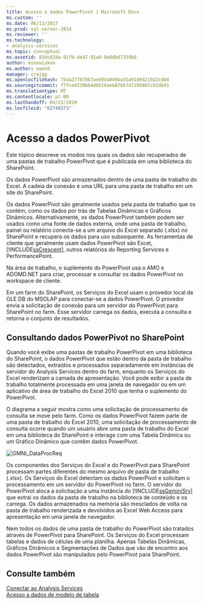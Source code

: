 ```yaml
---
title: Acesso a dados PowerPivot | Microsoft Docs
ms.custom: ''
ms.date: 06/13/2017
ms.prod: sql-server-2014
ms.reviewer: ''
ms.technology:
- analysis-services
ms.topic: conceptual
ms.assetid: 83dc82da-91fb-4e47-91a8-0e0db67339b8
author: minewiskan
ms.author: owend
manager: craigg
ms.openlocfilehash: 75da2776f867ae89da049ba31a9180d21922cd84
ms.sourcegitcommit: f7fced330b64d6616aeb8766747295807c92dd41
ms.translationtype: MT
ms.contentlocale: pt-BR
ms.lasthandoff: 04/23/2019
ms.locfileid: "62749373"
---
```

# <a name="powerpivot-data-access"></a>Acesso a dados PowerPivot
  Este tópico descreve os modos nos quais os dados são recuperados de uma pastas de trabalho PowerPivot que é publicada em uma biblioteca do SharePoint.  
  
 Os dados PowerPivot são armazenados dentro de uma pasta de trabalho do Excel. A cadeia de conexão é uma URL para uma pasta de trabalho em um site do SharePoint.  
  
 Os dados PowerPivot são geralmente usados pela pasta de trabalho que os contém, como os dados por trás de Tabelas Dinâmicas e Gráficos Dinâmicos. Alternativamente, os dados PowerPivot também podem ser usados como uma fonte de dados externa, onde uma pasta de trabalho, painel ou relatório conecta-se a um arquivo do Excel separado (.xlsx) no SharePoint e recupera os dados para uso subsequente. As ferramentas de cliente que geralmente usam dados PowerPivot são Excel, [!INCLUDE[ssCrescent](../../includes/sscrescent-md.md)], outros relatórios do Reporting Services e PerformancePoint.  
  
 Na área de trabalho, o suplemento do PowerPivot usa o AMO e ADOMD.NET para criar, processar e consultar os dados PowerPivot no workspace de cliente.  
  
 Em um farm do SharePoint, os Serviços do Excel usam o provedor local de OLE DB do MSOLAP para conectar-se a dados PowerPivot. O provedor envia a solicitação de conexão para um servidor do PowerPivot para SharePoint no farm. Esse servidor carrega os dados, executa a consulta e retorna o conjunto de resultados.  
  
##  <a name="queryproc"></a> Consultando dados PowerPivot no SharePoint  
 Quando você exibe uma pastas de trabalho PowerPivot em uma biblioteca do SharePoint, o dados PowerPivot que estão dentro da pasta de trabalho são detectados, extraídos e processados separadamente em instâncias de servidor do Analysis Services dentro do farm, enquanto os Serviços do Excel renderizam a camada de apresentação. Você pode exibir a pasta de trabalho totalmente processada em uma janela de navegador ou em um aplicativo de área de trabalho do Excel 2010 que tenha o suplemento do PowerPivot.  
  
 O diagrama a seguir mostra como uma solicitação de processamento de consulta se move pelo farm. Como os dados PowerPivot fazem parte de uma pasta de trabalho do Excel 2010, uma solicitação de processamento de consulta ocorre quando um usuário abre uma pasta de trabalho do Excel em uma biblioteca do SharePoint e interage com uma Tabela Dinâmica ou um Gráfico Dinâmico que contêm dados PowerPivot.  
  
 ![GMNI_DataProcReq](../media/gmni-dataprocreq.gif "GMNI_DataProcReq")  
  
 Os componentes dos Serviços do Excel e do PowerPivot para SharePoint processam partes diferentes do mesmo arquivo de pasta de trabalho (.xlsx). Os Serviços do Excel detectam os dados PowerPivot e solicitam o processamento em um servidor do PowerPivot no farm. O servidor do PowerPivot aloca a solicitação a uma instância do [!INCLUDE[ssGeminiSrv](../../includes/ssgeminisrv-md.md)] que extrai os dados da pasta de trabalho na biblioteca de conteúdo e os carrega. Os dados armazenados na memória são mesclados de volta na pasta de trabalho renderizada e devolvidos ao Excel Web Access para apresentação em uma janela de navegador.  
  
 Nem todos os dados de uma pasta de trabalho do PowerPivot são tratados através de PowerPivot para SharePoint. Os Serviços do Excel processam tabelas e dados de células de uma planilha. Apenas Tabelas Dinâmicas, Gráficos Dinâmicos e Segmentações de Dados que vão de encontro aos dados PowerPivot são manipulados pelo PowerPivot para SharePoint.  
  
## <a name="see-also"></a>Consulte também  
 [Conectar ao Analysis Services](../instances/connect-to-analysis-services.md)   
 [Acesso a dados de modelo de tabela](../tabular-models/tabular-model-data-access.md)  
  
  
